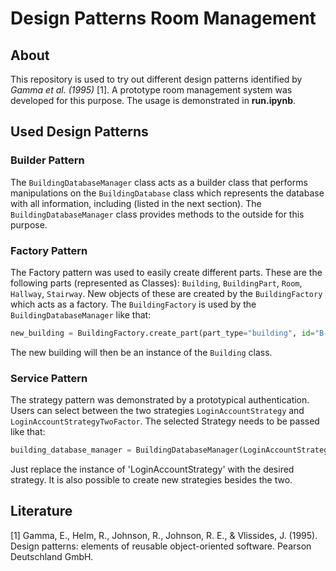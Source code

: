# Design Patterns Room Management

## About

This repository is used to try out different design patterns identified by <cite>Gamma et al. (1995)</cite> [1]. A prototype room management system was developed for this purpose. The usage is demonstrated in <b>run.ipynb</b>.

## Used Design Patterns

### Builder Pattern

The `BuildingDatabaseManager` class acts as a builder class that performs manipulations on the `BuildingDatabase` class which represents the database with all information, including (listed in the next section). The `BuildingDatabaseManager` class provides methods to the outside for this purpose.

### Factory Pattern

The Factory pattern was used to easily create different parts. These are the following parts (represented as Classes): `Building`, `BuildingPart`, `Room`, `Hallway`, `Stairway`. New objects of these are created by the `BuildingFactory` which acts as a factory. The `BuildingFactory` is used by the `BuildingDatabaseManager` like that:

```python
new_building = BuildingFactory.create_part(part_type="building", id="B-1", faculty="Computer Science")
```

The new building will then be an instance of the `Building` class.

### Service Pattern

The strategy pattern was demonstrated by a prototypical authentication. Users can select between the two strategies `LoginAccountStrategy` and `LoginAccountStrategyTwoFactor`. The selected Strategy needs to be passed like that:

```python
building_database_manager = BuildingDatabaseManager(LoginAccountStrategy())
```

Just replace the instance of 'LoginAccountStrategy' with the desired strategy. It is also possible to create new strategies besides the two.

## Literature

[1] Gamma, E., Helm, R., Johnson, R., Johnson, R. E., & Vlissides, J. (1995). Design patterns: elements of reusable object-oriented software. Pearson Deutschland GmbH.

